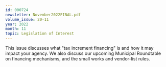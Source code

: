 ```yaml
---
id: 000724
newsletter: November2022FINAL.pdf
volume_issue: 20-11
year: 2022
month: 11
topic: Legislation of Interest
---
```


This issue discusses what "tax increment financing" is and how it may impact your agency. We also discuss our upcoming Municipal Roundtable on financing mechanisms, and the small works and vendor-list rules.